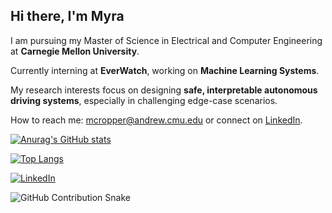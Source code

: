 ## Hi there, I'm Myra

 I am pursuing my Master of Science in Electrical and Computer Engineering at **Carnegie Mellon University**.

 Currently interning at **EverWatch**, working on **Machine Learning Systems**.

 My research interests focus on designing **safe, interpretable autonomous driving systems**, especially in challenging edge-case scenarios.

 How to reach me: mcropper@andrew.cmu.edu or connect on [LinkedIn](https://www.linkedin.com/in/myra-cropper-40ba0a250/).




[![Anurag's GitHub stats](https://github-readme-stats.vercel.app/api?username=mcropper14)](https://github.com/anuraghazra/github-readme-stats)

[![Top Langs](https://github-readme-stats.vercel.app/api/top-langs/?username=mcropper14&layout=compact)](https://github.com/anuraghazra/github-readme-stats)

[![LinkedIn](https://img.shields.io/badge/LinkedIn-blue?logo=linkedin&logoColor=white)](https://www.linkedin.com/in/myra-cropper-40ba0a250/)


![GitHub Contribution Snake](https://github.com/mcropper14/mcropper14/blob/output/github-contribution-grid-snake.svg)
